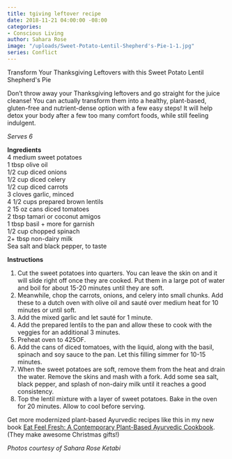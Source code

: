 ```yaml
---
title: tgiving leftover recipe
date: 2018-11-21 04:00:00 -08:00
categories:
- Conscious Living
author: Sahara Rose
image: "/uploads/Sweet-Potato-Lentil-Shepherd's-Pie-1-1.jpg"
series: Conflict
---
```


Transform Your Thanksgiving Leftovers with this Sweet Potato Lentil Shepherd's Pie 

Don’t throw away your Thanksgiving leftovers and go straight for the juice cleanse! You can actually transform them into a healthy, plant-based, gluten-free and nutrient-dense option with a few easy steps! It will help detox your body after a few too many comfort foods, while still feeling indulgent. 

_Serves 6_

**Ingredients**  
4 medium sweet potatoes  
1 tbsp olive oil  
1/2 cup diced onions  
1/2 cup diced celery  
1/2 cup diced carrots  
3 cloves garlic, minced  
4 1/2 cups prepared brown lentils  
2 15 oz cans diced tomatoes  
2 tbsp tamari or coconut amigos  
1 tbsp basil + more for garnish  
1/2 cup chopped spinach  
2+ tbsp non-dairy milk  
Sea salt and black pepper, to taste

**Instructions**  
1. Cut the sweet potatoes into quarters. You can leave the skin on and it will slide right off once they are cooked. Put them in a large pot of water and boil for about 15-20 minutes until they are soft.  
2. Meanwhile, chop the carrots, onions, and celery into small chunks. Add these to a dutch oven with olive oil and sauté over medium heat for 10 minutes or until soft.  
3. Add the mixed garlic and let sauté for 1 minute.  
4. Add the prepared lentils to the pan and allow these to cook with the veggies for an additional 3 minutes.  
5. Preheat oven to 425OF.  
6. Add the cans of diced tomatoes, with the liquid, along with the basil, spinach and soy sauce to the pan. Let this filling simmer for 10-15 minutes.  
7. When the sweet potatoes are soft, remove them from the heat and drain the water. Remove the skins and mash with a fork. Add some sea salt, black pepper, and splash of non-dairy milk until it reaches a good consistency.  
8. Top the lentil mixture with a layer of sweet potatoes. Bake in the oven for 20 minutes. Allow to cool before serving.

Get more modernized plant-based Ayurvedic recipes like this in my new book [Eat Feel Fresh: A Contemporary Plant-Based Ayurvedic Cookbook](https://www.amazon.com/Eat-Feel-Fresh-contemporary-plant-based/dp/1465475621/ref=sr_1_1?ie=UTF8&qid=1523932550&sr=8-1&keywords=eat+feel+fresh+sahara+rose). (They make awesome Christmas gifts!)

_Photos courtesy of Sahara Rose Ketabi_
